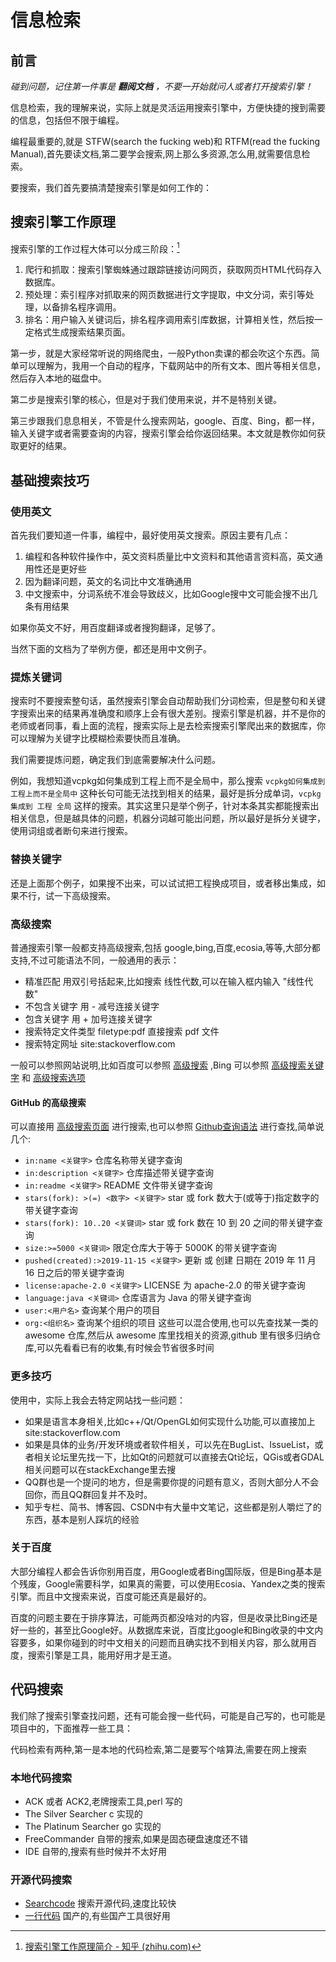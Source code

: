 # 信息检索

## 前言

<em>碰到问题，记住第一件事是 **翻阅文档** ，不要一开始就问人或者打开搜索引擎！</em>

信息检索，我的理解来说，实际上就是灵活运用搜索引擎中，方便快捷的搜到需要的信息，包括但不限于编程。

编程最重要的,就是 STFW(search the fucking web)和 RTFM(read the fucking Manual),首先要读文档,第二要学会搜索,网上那么多资源,怎么用,就需要信息检索。

要搜索，我们首先要搞清楚搜索引擎是如何工作的：

## 搜索引擎工作原理

搜索引擎的工作过程大体可以分成三阶段：[^1]

1. 爬行和抓取：搜索引擎蜘蛛通过跟踪链接访问网页，获取网页HTML代码存入数据库。
1. 预处理：索引程序对抓取来的网页数据进行文字提取，中文分词，索引等处理，以备排名程序调用。
1. 排名：用户输入关键词后，排名程序调用索引库数据，计算相关性，然后按一定格式生成搜索结果页面。

第一步，就是大家经常听说的网络爬虫，一般Python卖课的都会吹这个东西。简单可以理解为，我用一个自动的程序，下载网站中的所有文本、图片等相关信息，然后存入本地的磁盘中。

第二步是搜索引擎的核心，但是对于我们使用来说，并不是特别关键。

第三步跟我们息息相关，不管是什么搜索网站，google、百度、Bing，都一样，输入关键字或者需要查询的内容，搜索引擎会给你返回结果。本文就是教你如何获取更好的结果。

## 基础搜索技巧

### 使用英文

首先我们要知道一件事，编程中，最好使用英文搜索。原因主要有几点：

1. 编程和各种软件操作中，英文资料质量比中文资料和其他语言资料高，英文通用性还是更好些
2. 因为翻译问题，英文的名词比中文准确通用
3. 中文搜索中，分词系统不准会导致歧义，比如Google搜中文可能会搜不出几条有用结果

如果你英文不好，用百度翻译或者搜狗翻译，足够了。

当然下面的文档为了举例方便，都还是用中文例子。

### 提炼关键词

搜索时不要搜索整句话，虽然搜索引擎会自动帮助我们分词检索，但是整句和关键字搜索出来的结果再准确度和顺序上会有很大差别。搜索引擎是机器，并不是你的老师或者同事，看上面的流程，搜索实际上是去检索搜索引擎爬出来的数据库，你可以理解为关键字比模糊检索要快而且准确。

我们需要提炼问题，确定我们到底需要解决什么问题。

例如，我想知道vcpkg如何集成到工程上而不是全局中，那么搜索  `vcpkg如何集成到工程上而不是全局中`  这种长句可能无法找到相关的结果，最好是拆分成单词，`vcpkg 集成到 工程 全局`  这样的搜索。其实这里只是举个例子，针对本条其实都能搜索出相关信息，但是越具体的问题，机器分词越可能出问题，所以最好是拆分关键字，使用词组或者断句来进行搜索。

### 替换关键字

还是上面那个例子，如果搜不出来，可以试试把工程换成项目，或者移出集成，如果不行，试一下高级搜索。

### 高级搜索

普通搜索引擎一般都支持高级搜索,包括 google,bing,百度,ecosia,等等,大部分都支持,不过可能语法不同，一般通用的表示：

* 精准匹配  用双引号括起来,比如搜索  线性代数,可以在输入框内输入 "线性代数"
* 不包含关键字 用 -  减号连接关键字
* 包含关键字  用 + 加号连接关键字
* 搜索特定文件类型  filetype:pdf 直接搜索 pdf 文件
* 搜索特定网址 site:stackoverflow.com

一般可以参照网站说明,比如百度可以参照 [高级搜索](https://baike.baidu.com/item/高级搜索/1743887?fr=aladdin) ,Bing 可以参照 [高级搜索关键字](https://help.bing.microsoft.com/#apex/bing/zh-CHS/10001/-1) 和 [高级搜索选项](https://help.bing.microsoft.com/apex/index/18/zh-CHS/10002)


#### GitHub 的高级搜索

可以直接用 [高级搜索页面](https://github.com/search/advanced) 进行搜索,也可以参照 [Github查询语法](https://zhuanlan.zhihu.com/p/273766377) 进行查找,简单说几个:

* `in:name <关键字>` 仓库名称带关键字查询
* `in:description <关键字>` 仓库描述带关键字查询
* `in:readme <关键字>` README 文件带关键字查询
* `stars(fork): >(=) <数字> <关键字>` star 或 fork 数大于(或等于)指定数字的带关键字查询
* `stars(fork): 10..20 <关键词>` star 或 fork 数在 10 到 20 之间的带关键字查询
* `size:>=5000 <关键词>` 限定仓库大于等于 5000K 的带关键字查询
* `pushed(created):>2019-11-15 <关键字>` 更新 或 创建 日期在 2019 年 11 月 16 日之后的带关键字查询
* `license:apache-2.0 <关键字>` LICENSE 为 apache-2.0 的带关键字查询
* `language:java <关键词>` 仓库语言为 Java 的带关键字查询
* `user:<用户名>` 查询某个用户的项目
* `org:<组织名>` 查询某个组织的项目
  这些可以混合使用,也可以先查找某一类的 awesome 仓库,然后从 awesome 库里找相关的资源,github 里有很多归纳仓库,可以先看看已有的收集,有时候会节省很多时间

### 更多技巧

使用中，实际上我会去特定网站找一些问题：

* 如果是语言本身相关,比如c++/Qt/OpenGL如何实现什么功能,可以直接加上 site:stackoverflow.com
* 如果是具体的业务/开发环境或者软件相关，可以先在BugList、IssueList，或者相关论坛里先找一下，比如Qt的问题就可以直接去Qt论坛，QGis或者GDAL相关问题可以在stackExchange里去搜
* QQ群也是一个提问的地方，但是需要你提的问题有意义，否则大部分人不会回你，而且QQ群回复并不及时。
* 知乎专栏、简书、博客园、CSDN中有大量中文笔记，这些都是别人嚼烂了的东西，基本是别人踩坑的经验

### 关于百度

大部分编程人都会告诉你别用百度，用Google或者Bing国际版，但是Bing基本是个残废，Google需要科学，如果真的需要，可以使用Ecosia、Yandex之类的搜索引擎。而且中文搜索来说，百度可能还真是最好的。

百度的问题主要在于排序算法，可能两页都没啥对的内容，但是收录比Bing还是好一些的，甚至比Google好。从数据库来说，百度比google和Bing收录的中文内容要多，如果你碰到的时中文相关的问题而且确实找不到相关内容，那么就用百度，搜索引擎是工具，能用好用才是王道。

## 代码搜索

我们除了搜索引擎查找问题，还有可能会搜一些代码，可能是自己写的，也可能是项目中的，下面推荐一些工具：

代码检索有两种,第一是本地的代码检索,第二是要写个啥算法,需要在网上搜索

### 本地代码搜索

* ACK 或者 ACK2,老牌搜索工具,perl 写的
* The Silver Searcher c 实现的
* The Platinum Searcher go 实现的
* FreeCommander 自带的搜索,如果是固态硬盘速度还不错
* IDE 自带的,搜索有些时候并不太好用

### 开源代码搜索

* [Searchcode](https://searchcode.com) 搜索开源代码,速度比较快
* [一行代码](https://www.alinecode.com) 国产的,有些国产工具很好用



[^ 1]: [搜索引擎工作原理简介 - 知乎 (zhihu.com)](https://zhuanlan.zhihu.com/p/301641935)